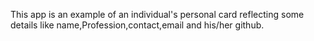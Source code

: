This app is an example of an individual's personal card reflecting some details like name,Profession,contact,email and his/her github. 

